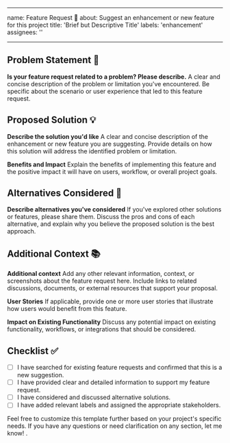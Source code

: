 
---
name: Feature Request 🚀
about: Suggest an enhancement or new feature for this project
title: 'Brief but Descriptive Title'
labels: 'enhancement'
assignees: ''

---

## Problem Statement 🤔

**Is your feature request related to a problem? Please describe.**
A clear and concise description of the problem or limitation you've encountered. Be specific about the scenario or user experience that led to this feature request.

## Proposed Solution 💡

**Describe the solution you'd like**
A clear and concise description of the enhancement or new feature you are suggesting. Provide details on how this solution will address the identified problem or limitation.

**Benefits and Impact**
Explain the benefits of implementing this feature and the positive impact it will have on users, workflow, or overall project goals.

## Alternatives Considered 🔄

**Describe alternatives you've considered**
If you've explored other solutions or features, please share them. Discuss the pros and cons of each alternative, and explain why you believe the proposed solution is the best approach.

## Additional Context 📚

**Additional context**
Add any other relevant information, context, or screenshots about the feature request here. Include links to related discussions, documents, or external resources that support your proposal.

**User Stories**
If applicable, provide one or more user stories that illustrate how users would benefit from this feature.

**Impact on Existing Functionality**
Discuss any potential impact on existing functionality, workflows, or integrations that should be considered.

## Checklist ✅

- [ ] I have searched for existing feature requests and confirmed that this is a new suggestion.
- [ ] I have provided clear and detailed information to support my feature request.
- [ ] I have considered and discussed alternative solutions.
- [ ] I have added relevant labels and assigned the appropriate stakeholders.

Feel free to customize this template further based on your project's specific needs. If you have any questions or need clarification on any section, let me know!
.